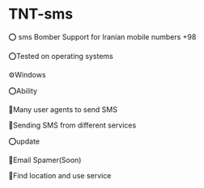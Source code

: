 # TNT-sms

⭕ sms Bomber Support for Iranian mobile numbers +98


⭕Tested on operating systems
  
  ⚙Windows
  
⭕Ability

  🔮Many user agents to send SMS
  
  🔮Sending SMS from different services

⭕update

  🎉Email Spamer(Soon)
  
  🎉Find location and use service
  
